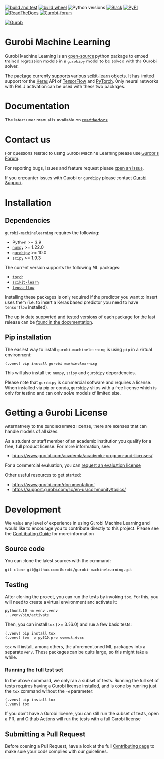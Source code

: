 [![build and test](https://github.com/Gurobi/gurobi-machinelearning/actions/workflows/push.yml/badge.svg?branch=main)](https://github.com/Gurobi/gurobi-machinelearning/actions/workflows/push.yml?query=branch%3Amain++)
[![build wheel](https://github.com/Gurobi/gurobi-machinelearning/actions/workflows/build_wheel.yml/badge.svg?branch=main)](https://github.com/Gurobi/gurobi-machinelearning/actions/workflows/build_wheel.yml?query=branch%3Amain++)
![Python versions](https://img.shields.io/badge/python-3.9%20|%203.10-blue)
[![Black](https://img.shields.io/badge/code%20style-black-000000.svg)](https://github.com/psf/black)
[![PyPI](https://img.shields.io/pypi/v/gurobi-machinelearning)](https://pypi.org/project/gurobi-machinelearning)
[![ReadTheDocs](https://readthedocs.com/projects/gurobi-optimization-gurobi-machine-learning/badge/?version=stable)](https://gurobi-optimization-gurobi-machine-learning.readthedocs-hosted.com)
[![Gurobi-forum](https://img.shields.io/badge/Help-Gurobi--Forum-red)](https://support.gurobi.com/hc/en-us/community/topics/10373864542609-GitHub-Projects)

[![Gurobi](https://raw.githubusercontent.com/Gurobi/gurobi-machinelearning/main/docs/source/_static/image8.png)](https://www.gurobi.com)


# Gurobi Machine Learning

Gurobi Machine Learning is an [open-source](https://gurobi-machinelearning.readthedocs.io/en/stable/meta-license.html) python package to embed trained regression models in a [`gurobipy`](https://pypi.org/project/gurobipy/) model to be solved with the Gurobi solver.

The package currently supports various [scikit-learn](https://scikit-learn.org/stable/) objects. It has limited support for the [Keras](https://keras.io/) API of [TensorFlow](https://www.tensorflow.org/) and [PyTorch](https://pytorch.org/). Only neural networks with ReLU activation can be used with these two packages.

# Documentation

The latest user manual is available on [readthedocs](https://gurobi-optimization-gurobi-machine-learning.readthedocs-hosted.com/).

# Contact us

For questions related to using Gurobi Machine Learning please use [Gurobi's Forum](https://support.gurobi.com/hc/en-us/community/topics/10373864542609-GitHub-Projects).

For reporting bugs, issues and feature request please
[open an issue](https://github.com/Gurobi/gurobi-machinelearning/issues).

If you encounter issues with Gurobi or ``gurobipy`` please contact
[Gurobi Support](https://support.gurobi.com/hc/en-us).

# Installation

## Dependencies

`gurobi-machinelearning` requires the following:
- Python >= 3.9
- [`numpy`](https://pypi.org/project/numpy/) >= 1.22.0
- [`gurobipy`](https://pypi.org/project/gurobipy/) >= 10.0
- [`scipy`](https://pypi.org/project/scipy/) >= 1.9.3

The current version supports the following ML packages:
- [`torch`](https://pypi.org/project/torch/)
- [`scikit-learn`](https://pypi.org/project/scikit-learn)
- [`tensorflow`](https://pypi.org/project/tensorflow)

Installing these packages is only required if the predictor you want to insert uses them
(i.e. to insert a Keras based predictor you need to have `tensorflow` installed).

The up to date supported and tested versions of each package for the last release can be [found in the documentation](https://gurobi-machinelearning.readthedocs.io/en/1.1.x/firststeps-introduction.html#table-versions).

## Pip installation

The easiest way to install `gurobi-machinelearning` is using `pip` in a virtual environment:
```shell
(.venv) pip install gurobi-machinelearning
```
This will also install the `numpy`, `scipy` and `gurobipy` dependencies.

Please note that `gurobipy` is commercial software and requires a license. When installed via pip or conda,
`gurobipy` ships with a free license which is only for testing and can only solve models of limited size.

# Getting a Gurobi License
Alternatively to the bundled limited license, there are licenses that can handle models of all sizes.

As a student or staff member of an academic institution you qualify for a free, full product license.
For more information, see:

* https://www.gurobi.com/academia/academic-program-and-licenses/

For a commercial evaluation, you can
[request an evaluation license](https://www.gurobi.com/free-trial/?utm_source=internal&utm_medium=documentation&utm_campaign=fy21_pipinstall_eval_pypipointer&utm_content=c_na&utm_term=pypi).

Other useful resources to get started:
* https://www.gurobi.com/documentation/
* https://support.gurobi.com/hc/en-us/community/topics/

# Development
We value any level of experience in using Gurobi Machine Learning and would like to encourage you to
contribute directly to this project. Please see the [Contributing Guide](CONTRIBUTING.md) for more information.

## Source code
You can clone the latest sources with the command:
```shell
git clone git@github.com:Gurobi/gurobi-machinelearning.git
```

## Testing
After cloning the project, you can run the tests by invoking `tox`. For this, you will need to create a virtual
environment and activate it:
```shell
python3.10 -m venv .venv
. .venv/bin/activate
```
Then, you can install `tox` (>= 3.26.0) and run a few basic tests:
```shell
(.venv) pip install tox
(.venv) tox -e py310,pre-commit,docs
```
`tox` will install, among others, the aforementioned ML packages into a separate `venv`. These packages can be quite
large, so this might take a while.

### Running the full test set
In the above command, we only ran a subset of tests. Running the full set of tests requires having a Gurobi license
installed, and is done by running just the `tox` command without the `-e` parameter:

```shell
(.venv) pip install tox
(.venv) tox
```

If you don't have a Gurobi license, you can still run the subset of tests, open a PR, and Github Actions will run the
tests with a full Gurobi license.

## Submitting a Pull Request
Before opening a Pull Request, have a look at the full [Contributing page](CONTRIBUTING.md) to make sure your code
complies with our guidelines.
